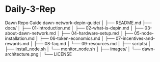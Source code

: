 # Daily-3-Rep
Dawn Repo Guide
dawn-network-depin-guide/
│
├── README.md
├── docs/
│   ├── 01-introduction.md
│   ├── 02-what-is-depin.md
│   ├── 03-about-dawn-network.md
│   ├── 04-hardware-setup.md
│   ├── 05-node-installation.md
│   ├── 06-token-economics.md
│   ├── 07-incentives-and-rewards.md
│   ├── 08-faq.md
│   └── 09-resources.md
│
├── scripts/
│   ├── install_node.sh
│   └── monitor_node.sh
│
├── images/
│   └── dawn-architecture.png
│
└── LICENSE
